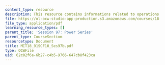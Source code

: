 ```yaml
---
content_type: resource
description: This resource contains informations related to operations on power series.
file: https://ol-ocw-studio-app-production.s3.amazonaws.com/courses/18-01sc-single-variable-calculus-fall-2010/62c02f6a6b27c4b59766647cb8f423ca_MIT18_01SCF10_Ses97b.pdf
file_type: application/pdf
learning_resource_types: []
parent_title: 'Session 97: Power Series'
parent_type: CourseSection
resourcetype: Document
title: MIT18_01SCF10_Ses97b.pdf
type: OCWFile
uid: 62c02f6a-6b27-c4b5-9766-647cb8f423ca
---
```


